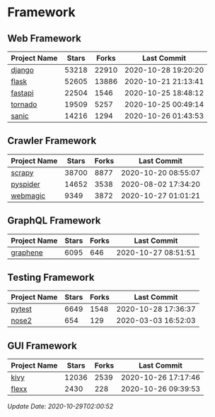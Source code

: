 # Framework

## Web Framework
| Project Name | Stars | Forks | Last Commit |
| ------------ | ----- | ----- | ----------- |
| [django](https://github.com/django/django) | 53218 | 22910 | 2020-10-28 19:20:20 |
| [flask](https://github.com/pallets/flask) | 52605 | 13886 | 2020-10-21 21:13:41 |
| [fastapi](https://github.com/tiangolo/fastapi) | 22504 | 1546 | 2020-10-25 18:48:12 |
| [tornado](https://github.com/tornadoweb/tornado) | 19509 | 5257 | 2020-10-25 00:49:14 |
| [sanic](https://github.com/huge-success/sanic) | 14216 | 1294 | 2020-10-26 01:43:53 |

## Crawler Framework
| Project Name | Stars | Forks | Last Commit |
| ------------ | ----- | ----- | ----------- |
| [scrapy](https://github.com/scrapy/scrapy) | 38700 | 8877 | 2020-10-20 08:55:07 |
| [pyspider](https://github.com/binux/pyspider) | 14652 | 3538 | 2020-08-02 17:34:20 |
| [webmagic](https://github.com/code4craft/webmagic) | 9349 | 3872 | 2020-10-27 01:01:21 |

## GraphQL Framework
| Project Name | Stars | Forks | Last Commit |
| ------------ | ----- | ----- | ----------- |
| [graphene](https://github.com/graphql-python/graphene) | 6095 | 646 | 2020-10-27 08:51:51 |

## Testing Framework
| Project Name | Stars | Forks | Last Commit |
| ------------ | ----- | ----- | ----------- |
| [pytest](https://github.com/pytest-dev/pytest) | 6649 | 1548 | 2020-10-28 17:36:37 |
| [nose2](https://github.com/nose-devs/nose2) | 654 | 129 | 2020-03-03 16:52:03 |

## GUI Framework
| Project Name | Stars | Forks | Last Commit |
| ------------ | ----- | ----- | ----------- |
| [kivy](https://github.com/kivy/kivy) | 12036 | 2539 | 2020-10-26 17:17:46 |
| [flexx](https://github.com/flexxui/flexx) | 2430 | 228 | 2020-10-26 09:39:53 |

*Update Date: 2020-10-29T02:00:52*